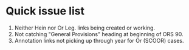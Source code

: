 # Quick issue list

1. Neither Hein nor Or Leg. links being created or working.
1. Not catching "General Provisions" heading at beginning of ORS 90.
1. Annotation links not picking up through year for Or (SCOOR) cases.
